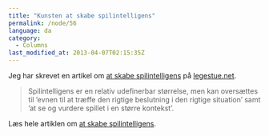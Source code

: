 ```yaml
---
title: "Kunsten at skabe spilintelligens"
permalink: /node/56
language: da
category:
  - Columns
last_modified_at: 2013-04-07T02:15:35Z
---
```


Jeg har skrevet en artikel om [at skabe spilintelligens](https://www.legestue.net/blog/kunsten-skabe-spilintelligens) på [legestue.net](https://www.legestue.net).

> Spilintelligens er en relativ udefinerbar størrelse, men kan oversættes til ’evnen til at træffe den rigtige beslutning i den rigtige situation’ samt ’at se og vurdere spillet i en større kontekst’.

Læs hele artiklen om [at skabe spilintelligens](https://www.legestue.net/blog/kunsten-skabe-spilintelligens).
